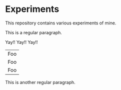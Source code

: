 # Experiments
This repository contains various experiments of mine.

This is a regular paragraph.

<table>
    <tr>
        Yay!! <td>Foo</td>
    </tr>
    <tr>
        Yay!! <td>Foo</td>
    </tr>
    <tr>
        Yay!! <td>Foo</td>
    </tr>
</table>

This is another regular paragraph.
